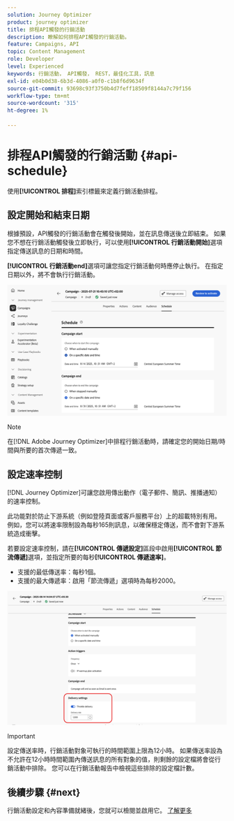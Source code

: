 ```yaml
---
solution: Journey Optimizer
product: journey optimizer
title: 排程API觸發的行銷活動
description: 瞭解如何排程API觸發的行銷活動。
feature: Campaigns, API
topic: Content Management
role: Developer
level: Experienced
keywords: 行銷活動， API觸發， REST，最佳化工具，訊息
exl-id: e04b0d38-6b3d-4086-a0f0-c1b8f6d9634f
source-git-commit: 93698c93f3750b4d7feff18509f8144a7c79f156
workflow-type: tm+mt
source-wordcount: '315'
ht-degree: 1%

---
```


# 排程API觸發的行銷活動 {#api-schedule}

使用&#x200B;**[!UICONTROL 排程]**&#x200B;索引標籤來定義行銷活動排程。

## 設定開始和結束日期

根據預設，API觸發的行銷活動會在觸發後開始，並在訊息傳送後立即結束。 如果您不想在行銷活動觸發後立即執行，可以使用&#x200B;**[!UICONTROL 行銷活動開始]**&#x200B;選項指定傳送訊息的日期和時間。

**[!UICONTROL 行銷活動end]**&#x200B;選項可讓您指定行銷活動何時應停止執行。 在指定日期以外，將不會執行行銷活動。

![](assets/api-triggered-schedule.png)

>[!NOTE]
>
>在[!DNL Adobe Journey Optimizer]中排程行銷活動時，請確定您的開始日期/時間與所要的首次傳遞一致。

## 設定速率控制

[!DNL Journey Optimizer]可讓您啟用傳出動作（電子郵件、簡訊、推播通知）的速率控制。

此功能對於防止下游系統（例如登陸頁面或客戶服務平台）上的超載特別有用。 例如，您可以將速率限制設為每秒165則訊息，以確保穩定傳送，而不會對下游系統造成衝擊。

若要設定速率控制，請在&#x200B;**[!UICONTROL 傳遞設定]**&#x200B;區段中啟用&#x200B;**[!UICONTROL 節流傳遞]**&#x200B;選項，並指定所要的每秒&#x200B;**[!UICONTROL 傳遞速率]**。

* 支援的最低傳送率：每秒1個。
* 支援的最大傳遞率：啟用「節流傳遞」選項時為每秒2000。

![](assets/throttling-rate-control.png)

>[!IMPORTANT]
>
>設定傳送率時，行銷活動對象可執行的時間範圍上限為12小時。 如果傳送率設為不允許在12小時時間範圍內傳送訊息的所有對象的值，則剩餘的設定檔將會從行銷活動中排除。 您可以在行銷活動報告中檢視這些排除的設定檔計數。

## 後續步驟 {#next}

行銷活動設定和內容準備就緒後，您就可以檢閱並啟用它。 [了解更多](../campaigns/review-activate-api-triggered-campaign.md)
